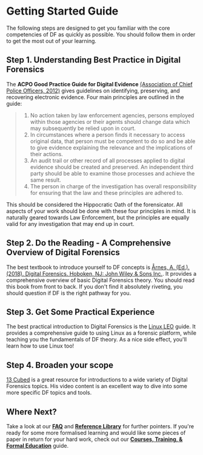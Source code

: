 # Getting Started Guide
The following steps are designed to get you familiar with the core competencies of DF as quickly as possible. You should follow them in order to get the most out of your learning. 

## Step 1. Understanding Best Practice in Digital Forensics
The **ACPO Good Practice Guide for Digital Evidence** [(Association of Chief Police Officers, 2012)](http://library.college.police.uk/docs/acpo/digital-evidence-2012.pdf) gives guidelines on identifying, preserving, and recovering electronic evidence. Four main principles are outlined in the guide:

>1. No action taken by law enforcement agencies, persons employed within those agencies or their agents should change data which may subsequently be relied upon in court.
>2. In circumstances where a person finds it necessary to access original data, that person must be competent to do so and be able to give evidence explaining the relevance and the implications of their actions.
>3. An audit trail or other record of all processes applied to digital evidence should be created and preserved. An independent third party should be able to examine those processes and achieve the same result.
>4. The person in charge of the investigation has overall responsibility for ensuring that the law and these principles are adhered to.

This should be considered the Hippocratic Oath of the forensicator. All aspects of your work should be done with these four principles in mind. It is naturally geared towards Law Enforcement, but the principles are equally valid for any investigation that may end up in court. 

## Step 2. Do the Reading - A Comprehensive Overview of Digital Forensics
The best textbook to introduce yourself to DF concepts is [Årnes, A. (Ed.). (2018). Digital Forensics. Hoboken, NJ: John Wiley & Sons Inc.](https://www.amazon.com/Digital-Forensics-Andr%C3%A9-%C3%85rnes-ebook/dp/B072MPTVHM). It provides a comprehensive overview of basic Digital Forensics theory.
You should read this book from front to back. If you don't find it absolutely riveting, you should question if DF is the right pathway for you.  

## Step 3. Get Some Practical Experience 
The best practical introduction to Digital Forensics is the [Linux LEO](https://linuxleo.com/) guide. 
It provides a comprehensive guide to using Linux as a forensic platform, while teaching you the fundamentals of DF theory. 
As a nice side effect, you'll learn how to use Linux too!

## Step 4. Broaden your scope
[13 Cubed](https://www.youtube.com/channel/UCy8ntxFEudOCRZYT1f7ya9Q) is a great resource for introductions to a wide variety of Digital Forensics topics. His video content is an excellent way to dive into some more specific DF topics and tools. 

## Where Next?
Take a look at our [**FAQ**](https://www.reddit.com/r/LearnDigitalForensics/wiki/faq) and [**Reference Library**](https://www.reddit.com/r/LearnDigitalForensics/wiki/reference) for further pointers. If you're ready for some more formalised learning and would like some pieces of paper in return for your hard work, check out our [**Courses, Training, & Formal Education**](https://www.reddit.com/r/LearnDigitalForensics/wiki/courses) guide.